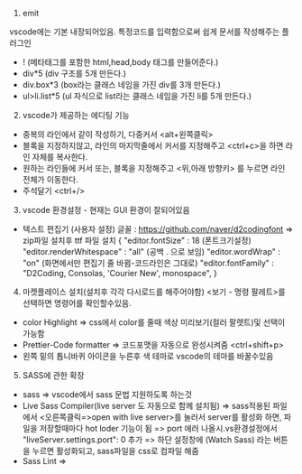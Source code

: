 1. emit

vscode에는 기본 내장되어있음.
특정코드를 입력함으로써 쉽게 문서를 작성해주는 플러그인
- ! (메타태그를 포함한 html,head,body 태그를 만들어준다.)
- div*5 (div 구조를 5개 만든다.)
- div.box*3 (box라는 클래스 네임을 가진 div를 3개 만든다.)
- ul>li.list*5 (ul 자식으로 list라는 클래스 네임을 가진 li를 5개 만든다.)   



2. vscode가 제공하는 에디팅 기능

- 중복의 라인에서 같이 작성하기, 다중커서 <alt+왼쪽클릭>
- 블록을 지정하지않고, 라인의 마지막줄에서 커서를 지정해주고 <ctrl+c>을 하면 라인 자체를 복사한다.
- 원하는 라인들에 커서 또는, 블록을 지정해주고 <위,아래 방향키> 를 누르면 라인 전체가 이동한다.
- 주석달기 <ctrl+/>



3. vscode 환경설정 - 현재는 GUI 환경이 잘되어있음

- 텍스트 편집기 (사용자 설정)
글꼴 : https://github.com/naver/d2codingfont => zip파일 설치후 ttf 파일 설치
{
  "editor.fontSize" : 18 (폰트크기설정)
  "editor.renderWhitespace" : "all" (공백 . 으로 보임)
  "editor.wordWrap" : "on" (화면에서만 편집기 줄 바뀜-코드라인은 그대로)
  "editor.fontFamily" : "D2Coding, Consolas, 'Courier New', monospace",
  }



4. 마켓플레이스 설치(설치후 각각 다시로드를 해주어야함) 
<보기 - 명령 팔레트>를 선택하면 명령어를 확인할수있음.

- color Highlight => css에서 color를 줄때 색상 미리보기(컬러 팔렛트)및 선택이 가능함
- Prettier-Code formatter => 코드포맷을 자동으로 완성시켜줌 <ctrl+shift+p>
- 왼쪽 밑의 톱니바퀴 아이콘을 누른후 색 테마로 vscode의 테마를 바꿀수있음



5. SASS에 관한 확장

- sass => vscode에서 sass 문법 지원하도록 하는것
- Live Sass Compiler(live server 도 자동으로 함께 설치됨) => sass적용된 파일에서 <오른쪽클릭=>open with live server>를 눌러서 server를 활성화 하면, 파일을 저장할때마다  hot loder 기능이 됨
  => port 에러 나올시.vs환경설정에서  "liveServer.settings.port": 0 추가
  => 하단 설정창에 (Watch Sass) 라는 버튼을 누르면 활성화되고, sass파일을 css로 컴파일 해줌
- Sass Lint =>